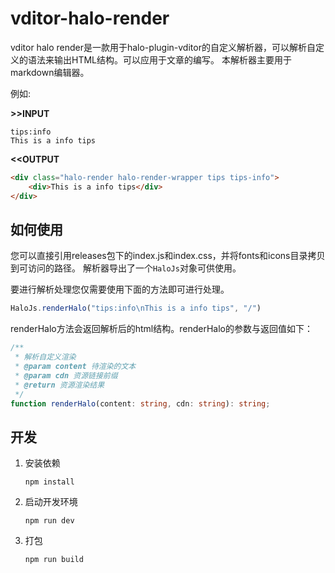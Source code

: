 # vditor-halo-render

vditor halo render是一款用于halo-plugin-vditor的自定义解析器，可以解析自定义的语法来输出HTML结构。可以应用于文章的编写。 本解析器主要用于markdown编辑器。

例如:

**>>INPUT**

```plaintext
tips:info
This is a info tips
```

**<<OUTPUT**

```html
<div class="halo-render halo-render-wrapper tips tips-info">
    <div>This is a info tips</div>
</div>
```

## 如何使用

您可以直接引用releases包下的index.js和index.css，并将fonts和icons目录拷贝到可访问的路径。
解析器导出了一个`HaloJs`对象可供使用。

要进行解析处理您仅需要使用下面的方法即可进行处理。

```js
HaloJs.renderHalo("tips:info\nThis is a info tips", "/")
```

renderHalo方法会返回解析后的html结构。renderHalo的参数与返回值如下：

```ts
/**
 * 解析自定义渲染
 * @param content 待渲染的文本
 * @param cdn 资源链接前缀
 * @return 资源渲染结果
 */
function renderHalo(content: string, cdn: string): string;
```

## 开发

1. 安装依赖

    ```shell
    npm install
    ```

2. 启动开发环境

    ```shell
    npm run dev
    ```

3. 打包

    ```shell
    npm run build
    ```

